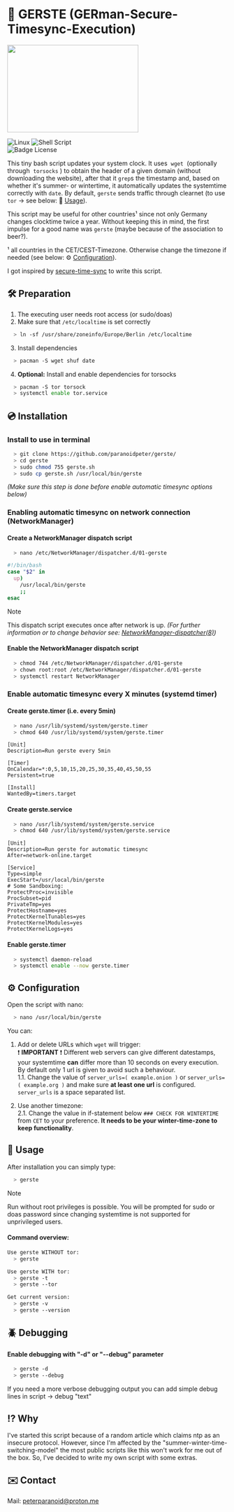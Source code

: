# :ear_of_rice: GERSTE (GERman-Secure-Timesync-Execution)

<img src="https://i.ibb.co/DbXkYy3/barley-field-8230-960-720.jpg" width="300" height="200">

![Linux](https://img.shields.io/badge/Linux-FCC624?style=for-the-badge&logo=linux&logoColor=black) ![Shell Script](https://img.shields.io/badge/shell_script-%23121011.svg?style=for-the-badge&logo=gnu-bash&logoColor=white) <br>
![Badge License](https://img.shields.io/badge/License-GPL3-015d93.svg?style=for-the-badge&labelColor=blue)

This tiny bash script updates your system clock. It uses  `wget`  (optionally through  `torsocks` ) to obtain the header of a given domain (without downloading the website), after that it `grep`s the timestamp and, based on whether it's summer- or wintertime, it automatically updates the systemtime correctly with `date`. By default, `gerste` sends traffic through clearnet (to use `tor` &rarr; see below: :rocket: [Usage](https://github.com/paranoidpeter/gerste#rocket-usage)).

This script may be useful for other countries¹ since not only Germany changes clocktime twice a year. Without keeping this in mind, the first impulse for a good name was `gerste` (maybe because of the association to beer?).

¹ all countries in the CET/CEST-Timezone. Otherwise change the timezone if needed (see below: :gear: [Configuration](https://github.com/paranoidpeter/gerste#gear-configuration)).

I got inspired by [secure-time-sync](https://github.com/Obscurix/Obscurix/blob/master/airootfs/usr/lib/obscurix/secure-time-sync) to write this script.

## :hammer_and_wrench: Preparation

1. The executing user needs root access (or sudo/doas)
2. Make sure that `/etc/localtime` is set correctly

```bash
  > ln -sf /usr/share/zoneinfo/Europe/Berlin /etc/localtime
```

3. Install dependencies

```bash
  > pacman -S wget shuf date
```

4. **Optional:** Install and enable dependencies for torsocks
```bash
  > pacman -S tor torsock
  > systemctl enable tor.service
```

## :cd: Installation

### Install to use in terminal

```bash
  > git clone https://github.com/paranoidpeter/gerste/
  > cd gerste
  > sudo chmod 755 gerste.sh
  > sudo cp gerste.sh /usr/local/bin/gerste
```

*(Make sure this step is done before enable automatic timesync options below)* <br>
### Enabling automatic timesync on network connection (NetworkManager)

#### Create a NetworkManager dispatch script

```bash
  > nano /etc/NetworkManager/dispatcher.d/01-gerste
```

```bash
#!/bin/bash
case "$2" in
  up)
    /usr/local/bin/gerste
    ;;
esac
```

> [!NOTE]
> This dispatch script executes once after network is up. *(For further information or to change behavior see: [NetworkManager-dispatcher(8)](https://man.archlinux.org/man/NetworkManager-dispatcher.8))*

#### Enable the NetworkManager dispatch script

```bash
  > chmod 744 /etc/NetworkManager/dispatcher.d/01-gerste
  > chown root:root /etc/NetworkManager/dispatcher.d/01-gerste
  > systemctl restart NetworkManager
```

### Enable automatic timesync every X minutes (systemd timer)

#### Create gerste.timer (i.e. every 5min)

```bash
  > nano /usr/lib/systemd/system/gerste.timer
  > chmod 640 /usr/lib/systemd/system/gerste.timer
```

```
[Unit]
Description=Run gerste every 5min

[Timer]
OnCalendar=*:0,5,10,15,20,25,30,35,40,45,50,55
Persistent=true

[Install]
WantedBy=timers.target
```

#### Create gerste.service

```bash
  > nano /usr/lib/systemd/system/gerste.service
  > chmod 640 /usr/lib/systemd/system/gerste.service
```

```
[Unit]
Description=Run gerste for automatic timesync
After=network-online.target

[Service]
Type=simple
ExecStart=/usr/local/bin/gerste
# Some Sandboxing:
ProtectProc=invisible
ProcSubset=pid
PrivateTmp=yes
ProtectHostname=yes
ProtectKernelTunables=yes
ProtectKernelModules=yes
ProtectKernelLogs=yes
```

#### Enable gerste.timer

```bash
  > systemctl daemon-reload
  > systemctl enable --now gerste.timer
```

## :gear: Configuration

Open the script with nano:

```bash
  > nano /usr/local/bin/gerste
```

You can:

1. Add or delete URLs which `wget` will trigger:<br/>
:exclamation: **IMPORTANT** :exclamation: Different web servers can give different datestamps, your systemtime **can** differ more than 10 seconds on every execution. By default only 1 url is given to avoid such a behaviour.<br/>
1.1. Change the value of `server_urls=( example.onion )` or `server_urls=( example.org )` and make sure **at least one url** is configured. `server_urls` is a space separated list.<br/>

2. Use another timezone:<br />2\.1. Change the value in if-statement below `### CHECK FOR WINTERTIME` from `CET` to your preference. **It needs to be your winter-time-zone to keep functionality**.

## :rocket: Usage
After installation you can simply type:
```bash
  > gerste
```
> [!NOTE]
> Run without root privileges is possible. You will be prompted for sudo or doas password since changing systemtime is not supported for unprivileged users.

#### Command overview:

```bash
Use gerste WITHOUT tor:
  > gerste

Use gerste WITH tor:
  > gerste -t 
  > gerste --tor

Get current version:
  > gerste -v
  > gerste --version
```

## :beetle: Debugging

#### Enable debugging with "-d" or "--debug" parameter

```bash
  > gerste -d
  > gerste --debug
```
If you need a more verbose debugging output you can add simple debug lines in script &rarr; debug "text"

## :interrobang: Why

I've started this script because of a random article which claims ntp as an insecure protocol. However, since I'm affected by the "summer-winter-time-switching-model" the most public scripts like this won't work for me out of the box. So, I've decided to write my own script with some extras.

## :envelope: Contact

Mail: peterparanoid@proton.me
